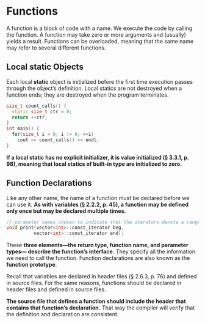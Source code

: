 # Functions

A function is a block of code with a name. We execute the code by calling the function. A function may take zero or more arguments and (usually) yields a result. Functions can be overloaded, meaning that the same name may refer to several different functions.

## Local static Objects

Each local **static** object is initialized before the first time execution passes through the object’s definition. Local statics are not destroyed when a function ends; they are destroyed when the program terminates.

```c++
size_t count_calls() {
  static size_t ctr = 0;
  return ++ctr;
}
int main() {
  for(size_t i = 0; i != 0; ++i)
    cout << count_calls() << endl;
}
```

**If a local static has no explicit initializer, it is value initialized (§ 3.3.1, p. 98), meaning that local statics of built-in type are initialized to zero.**

## Function Declarations

Like any other name, the name of a function must be declared before we can use it. **As with variables (§ 2.2.2, p. 45), a function may be defined only once but may be declared multiple times.**

```c++
// parameter names chosen to indicate that the iterators denote a range of values to print
void print(vector<int>::const_iterator beg,
          vector<int>::const_iterator end);
```

These **three elements—the return type, function name, and parameter types— describe the function’s interface.** They specify all the information we need to call the function. Function declarations are also known as the **function prototype**.

Recall that variables are declared in header files (§ 2.6.3, p. 76) and defined in source files. For the same reasons, functions should be declared in header files and defined in source files.

**The source file that defines a function should include the header that contains that function’s declaration.** That way the compiler will verify that the definition and declaration are consistent.

